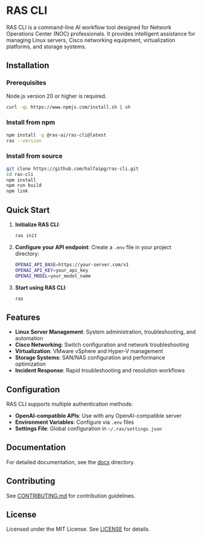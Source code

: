 # RAS CLI

RAS CLI is a command-line AI workflow tool designed for Network Operations Center (NOC) professionals. It provides intelligent assistance for managing Linux servers, Cisco networking equipment, virtualization platforms, and storage systems.

## Installation

### Prerequisites

Node.js version 20 or higher is required.

```bash
curl -qL https://www.npmjs.com/install.sh | sh
```

### Install from npm

```bash
npm install -g @ras-ai/ras-cli@latest
ras --version
```

### Install from source

```bash
git clone https://github.com/halfaipg/ras-cli.git
cd ras-cli
npm install
npm run build
npm link
```

## Quick Start

1. **Initialize RAS CLI**:
   ```bash
   ras init
   ```

2. **Configure your API endpoint**:
   Create a `.env` file in your project directory:
   ```bash
   OPENAI_API_BASE=https://your-server.com/v1
   OPENAI_API_KEY=your_api_key
   OPENAI_MODEL=your_model_name
   ```

3. **Start using RAS CLI**:
   ```bash
   ras
   ```

## Features

- **Linux Server Management**: System administration, troubleshooting, and automation
- **Cisco Networking**: Switch configuration and network troubleshooting
- **Virtualization**: VMware vSphere and Hyper-V management
- **Storage Systems**: SAN/NAS configuration and performance optimization
- **Incident Response**: Rapid troubleshooting and resolution workflows

## Configuration

RAS CLI supports multiple authentication methods:

- **OpenAI-compatible APIs**: Use with any OpenAI-compatible server
- **Environment Variables**: Configure via `.env` files
- **Settings File**: Global configuration in `~/.ras/settings.json`

## Documentation

For detailed documentation, see the [docs](./docs/) directory.

## Contributing

See [CONTRIBUTING.md](./CONTRIBUTING.md) for contribution guidelines.

## License

Licensed under the MIT License. See [LICENSE](./LICENSE) for details.
